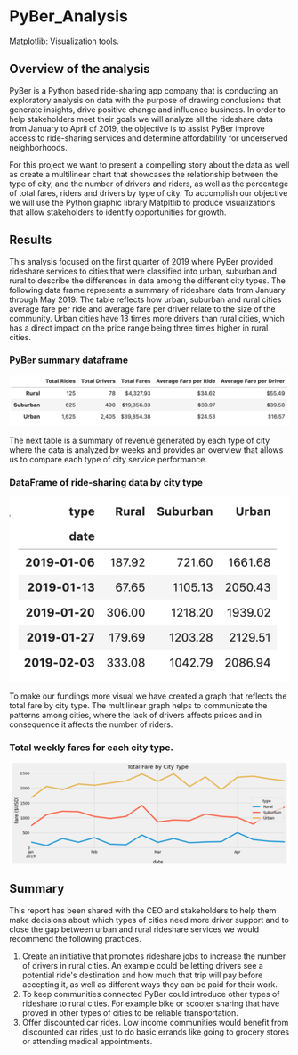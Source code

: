 # PyBer_Analysis
Matplotlib: Visualization tools.

## Overview of the analysis
PyBer is a Python based ride-sharing app company that is conducting an exploratory analysis on data with the purpose of drawing conclusions that generate insights, drive positive change and  influence business. In order to help stakeholders meet their goals we will analyze all the rideshare data from January to April of 2019, the objective is to assist PyBer improve access to ride-sharing services and determine affordability for underserved neighborhoods.

For this project we want to present a compelling story about the data as well as create a multilinear chart that  showcases the relationship between the type of city, and the number of drivers and riders, as well as the percentage of total fares, riders and drivers by type of city. To accomplish our objective we will use the Python graphic library Matpltlib to produce visualizations that allow stakeholders to identify opportunities for growth.

## Results
This analysis focused on the first quarter of 2019 where PyBer provided rideshare services to cities that were classified into urban, suburban and rural to describe the differences in data among the different city types. The following data frame represents a summary of rideshare data from January through May 2019. The table reflects how urban, suburban and rural cities average fare per ride and average fare per driver relate to the size of the community. Urban cities have 13 times more drivers than rural cities, which has a direct impact on the price range being three times higher in rural cities. 

### PyBer summary dataframe 
![Pyber_dataframe](https://github.com/ARobles127/PyBer_Analysis/blob/main/Pyber_dataframe_.png)

The next table is a summary of revenue generated by each type of city where the data is analyzed by weeks and provides an overview that allows us to compare each type of city service performance. 

### DataFrame of ride-sharing data by city type 
![Summary_dataframe](https://github.com/ARobles127/PyBer_Analysis/blob/main/Summary_dataframe.png)

To make our fundings more visual we have created a graph that reflects the total fare by city type. The multilinear graph helps to communicate the patterns among cities, where the lack of drivers affects prices and in consequence it affects the number of riders.

###  Total weekly fares for each city type. 
![PyBer_fare_summary](https://github.com/ARobles127/PyBer_Analysis/blob/main/PyBer_fare_summary.png)

## Summary
This report has been shared with the CEO and stakeholders to help them make decisions about which types of cities need more driver support and to close the gap between urban and rural rideshare services we would recommend the following practices.

1. Create an initiative that promotes rideshare jobs to increase the number of drivers in rural cities.  An example could be letting drivers see a potential ride's destination and how much that trip will pay before accepting it, as well as different ways they can be paid for their work. 
2. To keep communities connected PyBer could introduce other types of rideshare to rural cities. For example bike or scooter sharing that have proved in other types of cities to be reliable  transportation. 
3. Offer discounted car rides. Low income communities would benefit from discounted car rides just to do basic errands like going to grocery stores or attending medical appointments.  
